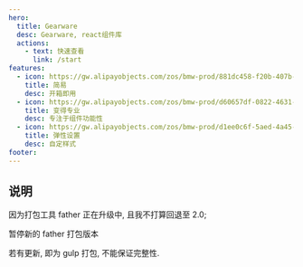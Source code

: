 ```yaml
---
hero:
  title: Gearware
  desc: Gearware, react组件库
  actions:
    - text: 快速查看
      link: /start
features:
  - icon: https://gw.alipayobjects.com/zos/bmw-prod/881dc458-f20b-407b-947a-95104b5ec82b/k79dm8ih_w144_h144.png
    title: 简易
    desc: 开箱即用
  - icon: https://gw.alipayobjects.com/zos/bmw-prod/d60657df-0822-4631-9d7c-e7a869c2f21c/k79dmz3q_w126_h126.png
    title: 变得专业
    desc: 专注于组件功能性
  - icon: https://gw.alipayobjects.com/zos/bmw-prod/d1ee0c6f-5aed-4a45-a507-339a4bfe076c/k7bjsocq_w144_h144.png
    title: 弹性设置
    desc: 自定样式
footer:
---
```


## 说明

因为打包工具 father 正在升级中, 且我不打算回退至 2.0;

暂停新的 father 打包版本

若有更新, 即为 gulp 打包, 不能保证完整性.
